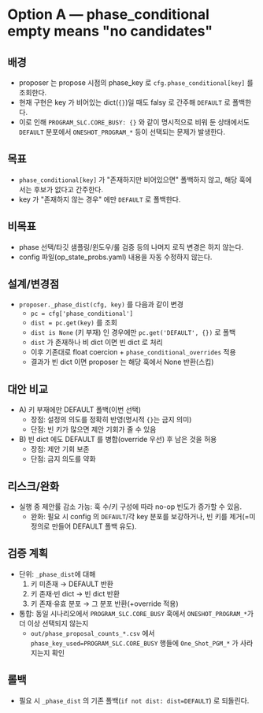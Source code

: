 # Option A — phase_conditional empty means "no candidates"

## 배경
- proposer 는 propose 시점의 phase_key 로 `cfg.phase_conditional[key]` 를 조회한다.
- 현재 구현은 key 가 비어있는 dict(`{}`)일 때도 falsy 로 간주해 `DEFAULT` 로 폴백한다.
- 이로 인해 `PROGRAM_SLC.CORE_BUSY: {}` 와 같이 명시적으로 비워 둔 상태에서도 `DEFAULT` 분포에서 `ONESHOT_PROGRAM_*` 등이 선택되는 문제가 발생한다.

## 목표
- `phase_conditional[key]` 가 "존재하지만 비어있으면" 폴백하지 않고, 해당 훅에서는 후보가 없다고 간주한다.
- key 가 "존재하지 않는 경우" 에만 `DEFAULT` 로 폴백한다.

## 비목표
- phase 선택/타깃 샘플링/윈도우/룰 검증 등의 나머지 로직 변경은 하지 않는다.
- config 파일(op_state_probs.yaml) 내용을 자동 수정하지 않는다.

## 설계/변경점
- `proposer._phase_dist(cfg, key)` 를 다음과 같이 변경
  - `pc = cfg['phase_conditional']`
  - `dist = pc.get(key)` 를 조회
  - `dist is None` (키 부재) 인 경우에만 `pc.get('DEFAULT', {})` 로 폴백
  - `dist` 가 존재하나 비 dict 이면 빈 dict 로 처리
  - 이후 기존대로 float coercion + `phase_conditional_overrides` 적용
  - 결과가 빈 dict 이면 proposer 는 해당 훅에서 None 반환(스킵)

## 대안 비교
- A) 키 부재에만 DEFAULT 폴백(이번 선택)
  - 장점: 설정의 의도를 정확히 반영(명시적 `{}`는 금지 의미)
  - 단점: 빈 키가 많으면 제안 기회가 줄 수 있음
- B) 빈 dict 에도 DEFAULT 를 병합(override 우선) 후 남은 것을 허용
  - 장점: 제안 기회 보존
  - 단점: 금지 의도를 약화

## 리스크/완화
- 실행 중 제안률 감소 가능: 훅 수/키 구성에 따라 no-op 빈도가 증가할 수 있음.
  - 완화: 필요 시 config 의 `DEFAULT`/각 key 분포를 보강하거나, 빈 키를 제거(=미정의로 만들어 DEFAULT 폴백 유도).

## 검증 계획
- 단위: `_phase_dist`에 대해
  1) 키 미존재 → DEFAULT 반환
  2) 키 존재·빈 dict → 빈 dict 반환
  3) 키 존재·유효 분포 → 그 분포 반환(+override 적용)
- 통합: 동일 시나리오에서 `PROGRAM_SLC.CORE_BUSY` 훅에서 `ONESHOT_PROGRAM_*`가 더 이상 선택되지 않는지
  - `out/phase_proposal_counts_*.csv` 에서 `phase_key_used=PROGRAM_SLC.CORE_BUSY` 행들에 `One_Shot_PGM_*` 가 사라지는지 확인

## 롤백
- 필요 시 `_phase_dist` 의 기존 폴백(`if not dist: dist=DEFAULT`) 로 되돌린다.


